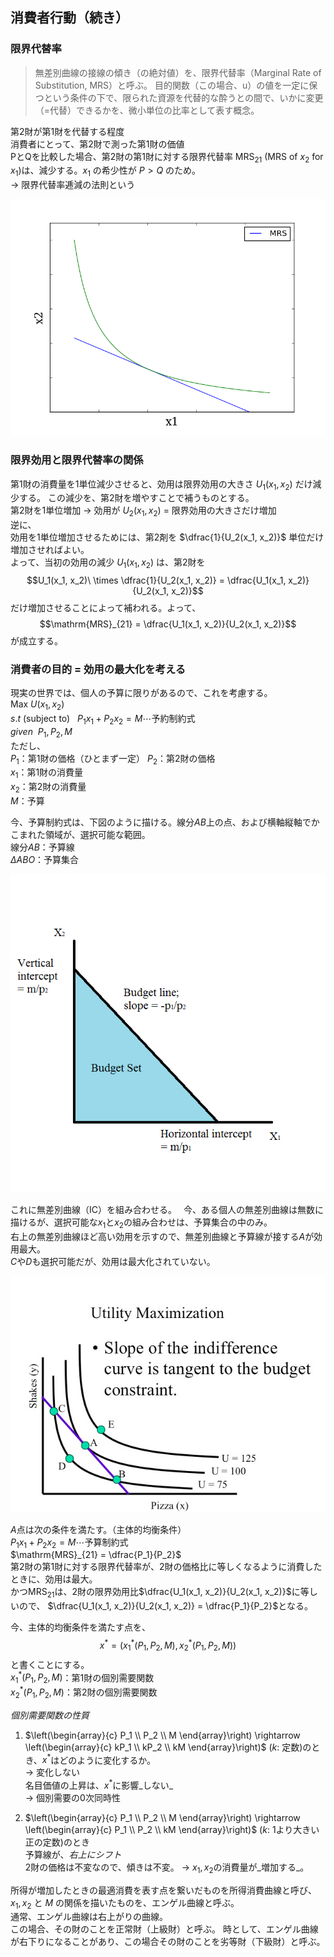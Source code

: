 ## 消費者行動（続き）

### 限界代替率

> 無差別曲線の接線の傾き（の絶対値）を、限界代替率（Marginal Rate of Substitution, MRS）と呼ぶ。
> 目的関数（この場合、u）の値を一定に保つという条件の下で、限られた資源を代替的な酔うとの間で、いかに変更（=代替）できるかを、微小単位の比率として表す概念。

第2財が第1財を代替する程度  
消費者にとって、第2財で測った第1財の価値  
PとQを比較した場合、第2財の第1財に対する限界代替率 $\mathrm{MRS}_{21}$ (MRS of $x_2$ for $x_1$)は、減少する。$x_1$ の希少性が $P > Q$ のため。  
→ 限界代替率逓減の法則という

![限界代替率逓減の法則](img/03/03_01.jpg)

### 限界効用と限界代替率の関係

第1財の消費量を1単位減少させると、効用は限界効用の大きさ $U_1(x_1, x_2)$ だけ減少する。
この減少を、第2財を増やすことで補うものとする。  
第2財を1単位増加 → 効用が $U_2(x_1, x_2)$ = 限界効用の大きさだけ増加  
逆に、  
効用を1単位増加させるためには、第2剤を $\dfrac{1}{U_2(x_1, x_2)}$ 単位だけ増加させればよい。  
よって、当初の効用の減少 $U_1(x_1, x_2)$ は、第2財を
$$U_1(x_1, x_2)\ \times \dfrac{1}{U_2(x_1, x_2)} = \dfrac{U_1(x_1, x_2)}{U_2(x_1, x_2)}$$
だけ増加させることによって補われる。よって、
$$\mathrm{MRS}_{21} = \dfrac{U_1(x_1, x_2)}{U_2(x_1, x_2)}$$
が成立する。

### 消費者の目的 = 効用の最大化を考える

現実の世界では、個人の予算に限りがあるので、これを考慮する。  
$\mathrm{Max}\ U(x_1, x_2)$  
$s.t\ (\mathrm{subject\ to})\ \ \ P_1x_1 + P_2x_2 = M \cdots \mathrm{予約制約式}$  
$given\ \ P_1, P_2, M$  
ただし、  
$P_1$：第1財の価格（ひとまず一定）
$P_2$：第2財の価格  
$x_1$：第1財の消費量  
$x_2$：第2財の消費量  
$M$：予算  

今、予算制約式は、下図のように描ける。線分$AB$上の点、および横軸縦軸でかこまれた領域が、選択可能な範囲。  
線分$AB$：予算線  
$\Delta ABO$：予算集合

![予算線](img/03/03_02.png)

これに無差別曲線（IC）を組み合わせる。　 
今、ある個人の無差別曲線は無数に描けるが、選択可能な$x_1$と$x_2$の組み合わせは、予算集合の中のみ。  
右上の無差別曲線ほど高い効用を示すので、無差別曲線と予算線が接する$A$が効用最大。  
$C$や$D$も選択可能だが、効用は最大化されていない。

![効用最大化](img/03/03_03.jpg)

$A$点は次の条件を満たす。（主体的均衡条件）  
$P_1x_1 + P_2x_2 = M \cdots \mathrm{予算制約式}$  
$\mathrm{MRS}_{21} = \dfrac{P_1}{P_2}$  
第2財の第1財に対する限界代替率が、2財の価格比に等しくなるように消費したときに、効用は最大。  
かつ$\mathrm{MRS}_{21}$は、2財の限界効用比$\dfrac{U_1(x_1, x_2)}{U_2(x_1, x_2)}$に等しいので、
$\dfrac{U_1(x_1, x_2)}{U_2(x_1, x_2)} = \dfrac{P_1}{P_2}$となる。

今、主体的均衡条件を満たす点を、
$$x^* = (x_1^*(P_1, P_2, M), x_2^*(P_1, P_2, M))$$
と書くことにする。  
$x_1^*(P_1, P_2, M)$：第1財の個別需要関数  
$x_2^*(P_1, P_2, M)$：第2財の個別需要関数

_個別需要関数の性質_  
1. $\left(\begin{array}{c} P_1 \\ P_2 \\ M \end{array}\right) \rightarrow \left(\begin{array}{c} kP_1 \\ kP_2 \\ kM \end{array}\right)$ ($k$: 定数)のとき、$x^*$はどのように変化するか。  
→ 変化しない  
名目価値の上昇は、$x^*$に影響_しない_  
→ 個別需要の0次同時性

2. $\left(\begin{array}{c} P_1 \\ P_2 \\ M \end{array}\right) \rightarrow \left(\begin{array}{c} P_1 \\ P_2 \\ kM \end{array}\right)$ ($k$: 1より大きい正の定数)のとき  
予算線が、_右上にシフト_  
2財の価格は不変なので、傾きは不変。
→ $x_1, x_2$の消費量が_増加する_。

所得が増加したときの最適消費を表す点を繋いだものを所得消費曲線と呼び、$x_1, x_2$ と $M$ の関係を描いたものを、エンゲル曲線と呼ぶ。  
通常、エンゲル曲線は右上がりの曲線。  
この場合、その財のことを正常財（上級財）と呼ぶ。
時として、エンゲル曲線が右下りになることがあり、この場合その財のことを劣等財（下級財）と呼ぶ。




